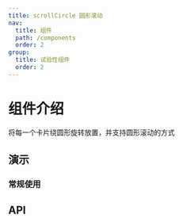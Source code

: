 ```yaml
---
title: scrollCircle 圆形滚动
nav:
  title: 组件
  path: /components
  order: 2
group:
  title: 试验性组件
  order: 2
---
```


# 组件介绍

将每一个卡片绕圆形旋转放置，并支持圆形滚动的方式 

## 演示

### 常规使用



## API

<API id="ScrollCircle"></API>

